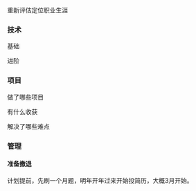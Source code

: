 重新评估定位职业生涯

### 技术

基础

进阶

### 项目

做了哪些项目

有什么收获

解决了哪些难点

### 管理



#### 准备撤退

计划提前，先刷一个月题，明年开年过来开始投简历，大概3月开始。
